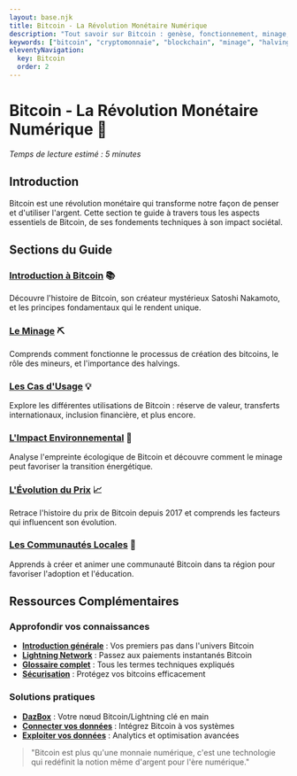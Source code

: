 ```yaml
---
layout: base.njk
title: Bitcoin - La Révolution Monétaire Numérique
description: "Tout savoir sur Bitcoin : genèse, fonctionnement, minage, cas d'usage, impact environnemental, évolution du prix et perspectives."
keywords: ["bitcoin", "cryptomonnaie", "blockchain", "minage", "halving", "réserve de valeur", "transferts internationaux", "inflation", "prix bitcoin", "énergie", "satoshi nakamoto"]
eleventyNavigation:
  key: Bitcoin
  order: 2
---
```


# Bitcoin - La Révolution Monétaire Numérique 💎

*Temps de lecture estimé : 5 minutes*

## Introduction

Bitcoin est une révolution monétaire qui transforme notre façon de penser et d'utiliser l'argent. Cette section te guide à travers tous les aspects essentiels de Bitcoin, de ses fondements techniques à son impact sociétal.

## Sections du Guide

### [Introduction à Bitcoin](/bitcoin/introduction/) 📚
Découvre l'histoire de Bitcoin, son créateur mystérieux Satoshi Nakamoto, et les principes fondamentaux qui le rendent unique.

### [Le Minage](/bitcoin/minage/) ⛏️
Comprends comment fonctionne le processus de création des bitcoins, le rôle des mineurs, et l'importance des halvings.

### [Les Cas d'Usage](/bitcoin/cas-usage/) 💡
Explore les différentes utilisations de Bitcoin : réserve de valeur, transferts internationaux, inclusion financière, et plus encore.

### [L'Impact Environnemental](/bitcoin/impact-environnemental/) 🌱
Analyse l'empreinte écologique de Bitcoin et découvre comment le minage peut favoriser la transition énergétique.

### [L'Évolution du Prix](/bitcoin/evolution-prix/) 📈
Retrace l'histoire du prix de Bitcoin depuis 2017 et comprends les facteurs qui influencent son évolution.

### [Les Communautés Locales](/bitcoin/communautes-locales/) 🤝
Apprends à créer et animer une communauté Bitcoin dans ta région pour favoriser l'adoption et l'éducation.

## Ressources Complémentaires

### Approfondir vos connaissances
- **[Introduction générale](/getting-started/introduction/)** : Vos premiers pas dans l'univers Bitcoin
- **[Lightning Network](/lightning-network/)** : Passez aux paiements instantanés Bitcoin
- **[Glossaire complet](/glossary/)** : Tous les termes techniques expliqués
- **[Sécurisation](/securisation/)** : Protégez vos bitcoins efficacement

### Solutions pratiques
- **[DazBox](/dazbox/)** : Votre nœud Bitcoin/Lightning clé en main
- **[Connecter vos données](/connect-data/)** : Intégrez Bitcoin à vos systèmes
- **[Exploiter vos données](/use-data/)** : Analytics et optimisation avancées

> "Bitcoin est plus qu'une monnaie numérique, c'est une technologie qui redéfinit la notion même d'argent pour l'ère numérique." 